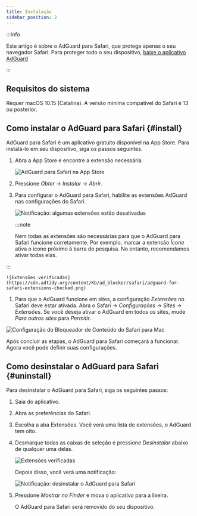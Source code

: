 ```yaml
---
title: Instalação
sidebar_position: 2
---
```


:::info

Este artigo é sobre o AdGuard para Safari, que protege apenas o seu navegador Safari. Para proteger todo o seu dispositivo, [baixe o aplicativo AdGuard](https://agrd.io/download-kb-adblock)

:::

## Requisitos do sistema

Requer macOS 10.15 (Catalina). A versão mínima compatível do Safari é 13 ou posterior.

## Como instalar o AdGuard para Safari {#install}

AdGuard para Safari é um aplicativo gratuito disponível na App Store. Para instalá-lo em seu dispositivo, siga os passos seguintes.

1. Abra a App Store e encontre a extensão necessária.

    ![AdGuard para Safari na App Store](https://cdn.adtidy.org/content/Kb/ad_blocker/safari/adguard-for-safari-app-store.png)

1. Pressione *Obter* → *Instalar* → *Abrir*.

1. Para configurar o AdGuard para Safari, habilite as extensões AdGuard nas configurações do Safari.

    ![Notificação: algumas extensões estão desativadas](https://cdn.adtidy.org/content/Kb/ad_blocker/safari/adguard-for-safari-notification.png)

    :::note

    Nem todas as extensões são necessárias para que o AdGuard para Safari funcione corretamente. Por exemplo, marcar a extensão *Ícone* ativa o ícone próximo à barra de pesquisa. No entanto, recomendamos ativar todas elas.


:::

    ![Extensões verificadas](https://cdn.adtidy.org/content/Kb/ad_blocker/safari/adguard-for-safari-extensions-checked.png)

1. Para que o AdGuard funcione em sites, a configuração *Extensões* no Safari deve estar ativada. Abra o Safari → *Configurações* → *Sites* → *Extensões*. Se você deseja ativar o AdGuard em todos os sites, mude *Para outros sites* para *Permitir*.

![Configuração do Bloqueador de Conteúdo do Safari para Mac](https://cdn.adtidy.org/content/Kb/ad_blocker/safari/macos_extensions.png)
<!-- adguard-for-safari-content-blocker-setting-macos.png -->

Após concluir as etapas, o AdGuard para Safari começará a funcionar. Agora você pode definir suas configurações.

## Como desinstalar o AdGuard para Safari {#uninstall}

Para desinstalar o AdGuard para Safari, siga os seguintes passos:

1. Saia do aplicativo.

1. Abra as preferências do Safari.

1. Escolha a aba Extensões. Você verá uma lista de extensões, o AdGuard tem oito.

1. Desmarque todas as caixas de seleção e pressione *Desinstalar* abaixo de qualquer uma delas.

    ![Extensões verificadas](https://cdn.adtidy.org/public/Adguard/kb/installation/Safari/extensionschecked.png)

    Depois disso, você verá uma notificação:

    ![Notificação: desinstalar o AdGuard para Safari](https://cdn.adtidy.org/public/Adguard/kb/installation/Safari/showinfinder.png)

1. Pressione *Mostrar no Finder* e mova o aplicativo para a lixeira.

    O AdGuard para Safari será removido do seu dispositivo.
